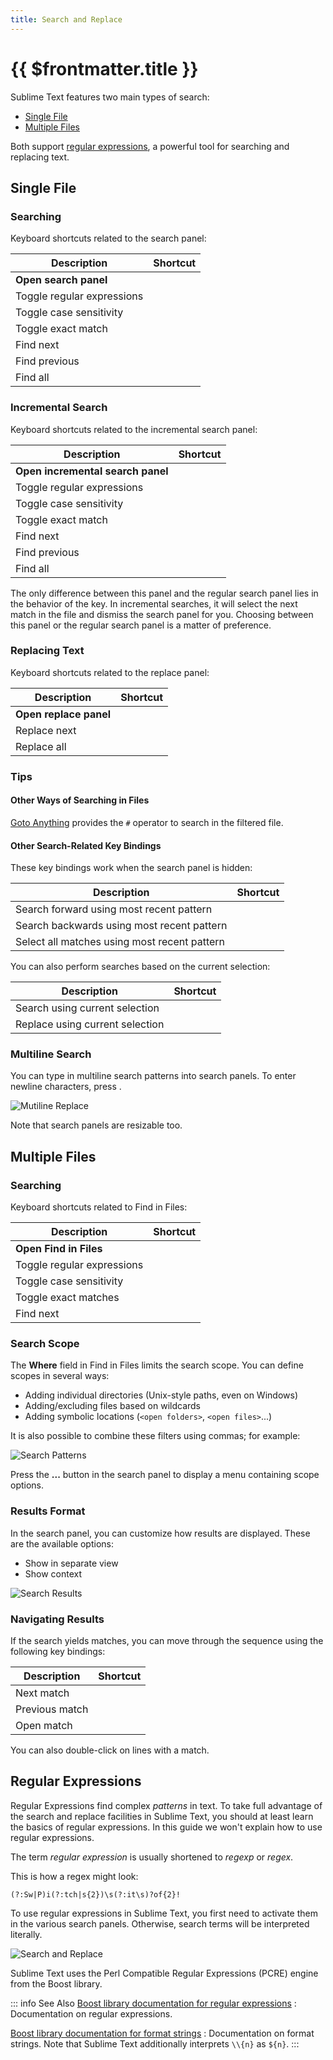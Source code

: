 ```yaml
---
title: Search and Replace
---
```


# {{ $frontmatter.title }}

Sublime Text features
two main types of search:

- [Single File](#single-file)
- [Multiple Files](#multiple-files)

Both support [regular expressions](#regular-expressions),
a powerful tool for searching and replacing text.


## Single File

### Searching

Keyboard shortcuts related to the search panel:

| Description                | Shortcut                |
| -------------------------- | ----------------------- |
| **Open search panel**      | <Key k="ctrl+f" />      |
| Toggle regular expressions | <Key k="alt+r" />       |
| Toggle case sensitivity    | <Key k="alt+c" />       |
| Toggle exact match         | <Key k="alt+w" />       |
| Find next                  | <Key k="enter" />       |
| Find previous              | <Key k="shift+enter" /> |
| Find all                   | <Key k="alt+enter" />   |


### Incremental Search

Keyboard shortcuts related to the incremental search panel:

| Description                       | Shortcut                |
| --------------------------------- | ----------------------- |
| **Open incremental search panel** | <Key k="ctrl+i" />      |
| Toggle regular expressions        | <Key k="alt+r" />       |
| Toggle case sensitivity           | <Key k="alt+c" />       |
| Toggle exact match                | <Key k="alt+w" />       |
| Find next                         | <Key k="enter" />       |
| Find previous                     | <Key k="shift+enter" /> |
| Find all                          | <Key k="alt+enter" />   |


The only difference between this panel
and the regular search panel
lies in the behavior of the <Key k="enter" /> key.
In incremental searches,
it will select the next match in the file
and dismiss the search panel for you.
Choosing between this panel or the regular search panel
is a matter of preference.


### Replacing Text

Keyboard shortcuts related to the replace panel:


| Description            | Shortcut                   |
| ---------------------- | -------------------------- |
| **Open replace panel** | <Key k="ctrl+h" />         |
| Replace next           | <Key k="ctrl+shift+h" />   |
| Replace all            | <Key k="ctrl+alt+enter" /> |


### Tips

#### Other Ways of Searching in Files

[Goto Anything](./file-management/navigation.md#goto-anything)
provides the `#` operator
to search in the filtered file.


#### Other Search-Related Key Bindings

These key bindings work
when the search panel is hidden:

| Description                                  | Shortcut             |
| -------------------------------------------- | -------------------- |
| Search forward using most recent pattern     | <Key k="f3" />       |
| Search backwards using most recent pattern   | <Key k="shift+f3" /> |
| Select all matches using most recent pattern | <Key k="alt+f3" />   |

You can also perform searches
based on the current selection:

| Description                     | Shortcut                 |
| ------------------------------- | ------------------------ |
| Search using current selection  | <Key k="ctrl+e" />       |
| Replace using current selection | <Key k="ctrl+shift+e" /> |


### Multiline Search

You can type in multiline search patterns
into search panels.
To enter newline characters,
press <Key k="ctrl+enter" />.

![Mutiline Replace](./images/search-replace-multi-line.png)

Note that search panels are resizable too.


## Multiple Files

### Searching

Keyboard shortcuts related to Find in Files:

| Description                | Shortcut                 |
| -------------------------- | ------------------------ |
| **Open Find in Files**     | <Key k="ctrl+shift+f" /> |
| Toggle regular expressions | <Key k="alt+r" />        |
| Toggle case sensitivity    | <Key k="alt+c" />        |
| Toggle exact matches       | <Key k="alt+w" />        |
| Find next                  | <Key k="Enter" />        |


### Search Scope

The **Where** field in Find in Files
limits the search scope.
You can define scopes in several ways:

- Adding individual directories (Unix-style paths, even on Windows)
- Adding/excluding files based on wildcards
- Adding symbolic locations (`<open folders>`, `<open files>`...)

It is also possible to combine these filters using commas; for example:

![Search Patterns](./images/search-filters.png)

Press the **...** button in the search panel
to display a menu containing scope options.


### Results Format

In the search panel, you can customize
how results are displayed.
These are the available options:

- Show in separate view
- Show context

![Search Results](./images/search-results-pattern.png)


### Navigating Results

If the search yields matches,
you can move through the sequence
using the following key bindings:

| Description    | Shortcut             |
| -------------- | -------------------- |
| Next match     | <Key k="f4" />       |
| Previous match | <Key k="shift+f4" /> |
| Open match     | <Key k="enter" />    |

You can also double-click
on lines with a match.


## Regular Expressions

Regular Expressions find complex *patterns* in text.
To take full advantage
of the search and replace facilities in Sublime Text,
you should at least learn
the basics of regular expressions.
In this guide
we won't explain how to use regular expressions.

The term *regular expression*
is usually shortened to *regexp* or *regex*.

This is how a regex might look:

```
(?:Sw|P)i(?:tch|s{2})\s(?:it\s)?of{2}!
```

To use regular expressions in Sublime Text,
you first need to activate them in
the various search panels.
Otherwise, search terms will be interpreted literally.

![Search and Replace](./images/search-regex-sample.png)

Sublime Text uses the
Perl Compatible Regular Expressions (PCRE) engine
from the Boost library.


::: info See Also
[Boost library documentation for regular expressions](https://www.boost.org/doc/libs/release/libs/regex/doc/html/boost_regex/syntax/perl_syntax.html)
: Documentation on regular expressions.

[Boost library documentation for format strings](https://www.boost.org/doc/libs/release/libs/regex/doc/html/boost_regex/format/perl_format.html)
: Documentation on format strings.
  Note that Sublime Text additionally interprets `\\{n}` as `${n}`.
:::

